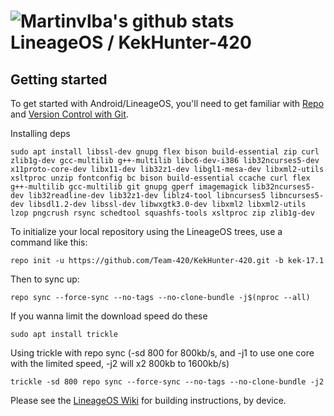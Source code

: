 ![Martinvlba's github stats](https://github-readme-stats.vercel.app/api?username=Martinvlba&show_icons=true&theme=algolia)
LineageOS / KekHunter-420
===========

Getting started
---------------

To get started with Android/LineageOS, you'll need to get
familiar with [Repo](https://source.android.com/source/using-repo.html) and [Version Control with Git](https://source.android.com/source/version-control.html).

Installing deps
```
sudo apt install libssl-dev gnupg flex bison build-essential zip curl zlib1g-dev gcc-multilib g++-multilib libc6-dev-i386 lib32ncurses5-dev x11proto-core-dev libx11-dev lib32z1-dev libgl1-mesa-dev libxml2-utils xsltproc unzip fontconfig bc bison build-essential ccache curl flex g++-multilib gcc-multilib git gnupg gperf imagemagick lib32ncurses5-dev lib32readline-dev lib32z1-dev liblz4-tool libncurses5 libncurses5-dev libsdl1.2-dev libssl-dev libwxgtk3.0-dev libxml2 libxml2-utils lzop pngcrush rsync schedtool squashfs-tools xsltproc zip zlib1g-dev
```
To initialize your local repository using the LineageOS trees, use a command like this:
```
repo init -u https://github.com/Team-420/KekHunter-420.git -b kek-17.1
```
Then to sync up:
```
repo sync --force-sync --no-tags --no-clone-bundle -j$(nproc --all)
```
If you wanna limit the download speed do these
```
sudo apt install trickle
```
Using trickle with repo sync (-sd 800 for 800kb/s, and -j1 to use one core with the limited speed, -j2 will x2 800kb to 1600kb/s)
```
trickle -sd 800 repo sync --force-sync --no-tags --no-clone-bundle -j2
```
Please see the [LineageOS Wiki](https://wiki.lineageos.org/) for building instructions, by device.
